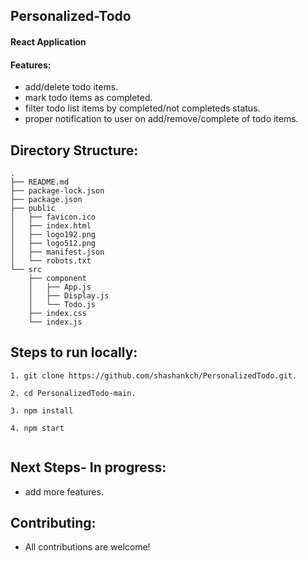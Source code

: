 ## Personalized-Todo

#### React Application

#### Features:

- add/delete todo items.
- mark todo items as completed.
- filter todo list items by completed/not completeds status.
- proper notification to user on add/remove/complete of todo items.

## Directory Structure:
```
.
├── README.md
├── package-lock.json
├── package.json
├── public
│   ├── favicon.ico
│   ├── index.html
│   ├── logo192.png
│   ├── logo512.png
│   ├── manifest.json
│   └── robots.txt
└── src
    ├── component
    │   ├── App.js
    │   ├── Display.js
    │   └── Todo.js
    ├── index.css
    └── index.js
```

## Steps to run locally:

```
1. git clone https://github.com/shashankch/PersonalizedTodo.git.

2. cd PersonalizedTodo-main.

3. npm install

4. npm start


```

## Next Steps- In progress:

- add more features.

## Contributing:

- All contributions are welcome!
